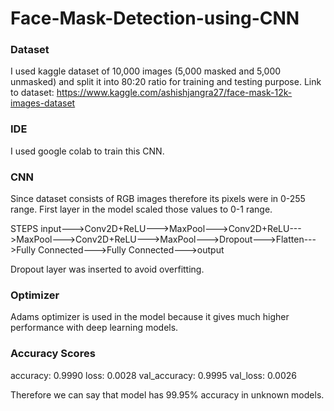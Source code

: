 # Face-Mask-Detection-using-CNN

### Dataset
I used kaggle dataset of 10,000 images (5,000 masked and 5,000 unmasked) and split it into 80:20 ratio for training and testing purpose.
Link to dataset: https://www.kaggle.com/ashishjangra27/face-mask-12k-images-dataset

### IDE 
I used google colab to train this CNN.

### CNN

Since dataset consists of RGB images therefore its pixels were in 0-255 range.
First layer in the model scaled those values to 0-1 range.

STEPS
input--->Conv2D+ReLU--->MaxPool--->Conv2D+ReLU--->MaxPool--->Conv2D+ReLU--->MaxPool--->Dropout--->Flatten--->Fully Connected--->Fully Connected--->output

Dropout layer was inserted to avoid overfitting.

### Optimizer
Adams optimizer is used in the model because it gives much higher performance with deep learning models.

### Accuracy Scores 
accuracy: 0.9990 
loss: 0.0028
val_accuracy: 0.9995
val_loss: 0.0026 

Therefore we can say that model has 99.95% accuracy in unknown models.
